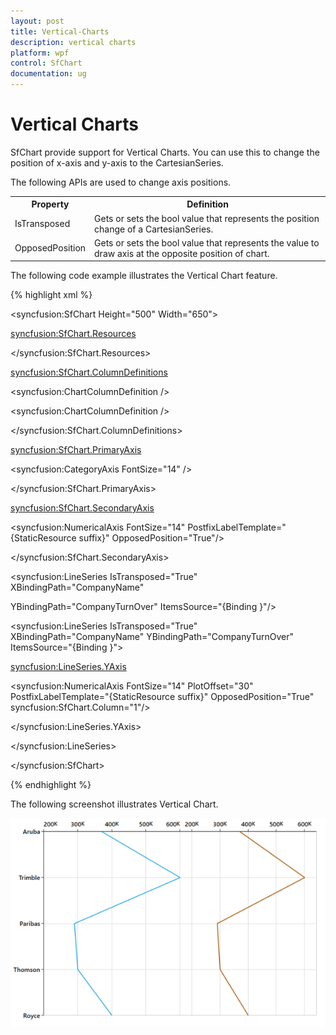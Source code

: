 ```yaml
---
layout: post
title: Vertical-Charts
description: vertical charts
platform: wpf
control: SfChart
documentation: ug
---
```


# Vertical Charts

SfChart provide support for Vertical Charts. You can use this to change the position of x-axis and y-axis to the CartesianSeries.

The following APIs are used to change axis positions.


<table>
<tr>
<th>
Property</th><th>
Definition</th></tr>
<tr>
<td>
IsTransposed</td><td>
Gets or sets the bool value that represents the position change of a CartesianSeries.</td></tr>
<tr>
<td>
OpposedPosition</td><td>
Gets or sets the bool value that represents the value to draw axis at the opposite position of chart.</td></tr>
</table>


The following code example illustrates the Vertical Chart feature.



{% highlight xml %}

<syncfusion:SfChart   Height="500" Width="650">

<syncfusion:SfChart.Resources>

<DataTemplate x:Key="suffix">

<TextBlock Text="K"  FontSize="14"/>

</DataTemplate>

</syncfusion:SfChart.Resources>

<syncfusion:SfChart.ColumnDefinitions>

<syncfusion:ChartColumnDefinition />

<syncfusion:ChartColumnDefinition />

</syncfusion:SfChart.ColumnDefinitions>

<syncfusion:SfChart.PrimaryAxis>

<syncfusion:CategoryAxis FontSize="14" />

</syncfusion:SfChart.PrimaryAxis>

<syncfusion:SfChart.SecondaryAxis>

<syncfusion:NumericalAxis FontSize="14" PostfixLabelTemplate="{StaticResource suffix}" OpposedPosition="True"/>

</syncfusion:SfChart.SecondaryAxis>



<syncfusion:LineSeries IsTransposed="True" XBindingPath="CompanyName" 

YBindingPath="CompanyTurnOver" ItemsSource="{Binding }"/>



<syncfusion:LineSeries IsTransposed="True" XBindingPath="CompanyName" YBindingPath="CompanyTurnOver" ItemsSource="{Binding }">

<syncfusion:LineSeries.YAxis>

<syncfusion:NumericalAxis FontSize="14" PlotOffset="30" PostfixLabelTemplate="{StaticResource suffix}" OpposedPosition="True" syncfusion:SfChart.Column="1"/>

</syncfusion:LineSeries.YAxis>

</syncfusion:LineSeries>



</syncfusion:SfChart>

{% endhighlight %}

The following screenshot illustrates Vertical Chart.

![C:/Users/rachel/Desktop/wpf/sshot-82.png](Vertical-Charts_images/Vertical-Charts_img1.png)



